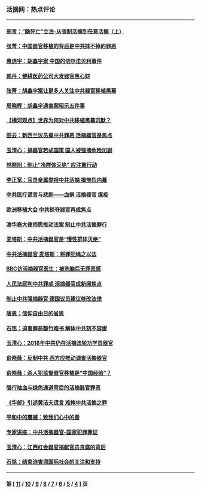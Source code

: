 ### 活摘网：热点评论
---
#### [郑言：“脑死亡”立法-从强制活摘到任意活摘（上）](../../pages/nf5879/n14077933.md?10010430) 
#### [张菁：中国器官移植的背后是中共抹不掉的罪恶](../../pages/nf5879/n13974977.md?10010430) 
#### [惠虎宇：胡鑫宇案 中国的切尔诺贝利事件](../../pages/nf5879/n13942916.md?10010430) 
#### [颜丹：健耕医药公司大发器官黑心财](../../pages/nf5879/n13940134.md?10010430) 
#### [张菁：胡鑫宇案让更多人关注中共器官移植黑幕](../../pages/nf5879/n13929073.md?10010430) 
#### [周晓辉：胡鑫宇遇害案昭示五件事](../../pages/nf5879/n13921870.md?10010430) 
#### [【横河观点】世界为何对中共移植黑幕沉默？](../../pages/nf5879/n13244249.md?10010430) 
#### [田云：新西兰议员揭中共罪恶 活摘器官是焦点](../../pages/nf5879/n13070629.md?10010430) 
#### [玉清心：捐器官若成国策 国人被强摘危险加剧](../../pages/nf5879/n12802713.md?10010430) 
#### [林晓旭：制止“冷群体灭绝” 应注重行动](../../pages/nf5879/n12779736.md?10010430) 
#### [李正宽：官员亲属举报中共活摘 揭惨烈内幕](../../pages/nf5879/n12684490.md?10010430) 
#### [中共医疗谎言与悲剧——血祸 活摘器官 瘟疫](../../pages/nf5879/n12372103.md?10010430) 
#### [欧洲移植大会 中共掠夺器官再成焦点](../../pages/nf5879/n11538883.md?10010430) 
#### [澳华裔大律师愿推动法案 制止中共活摘罪行](../../pages/nf5879/n11377039.md?10010430) 
#### [麦塔斯：中共活摘器官是“慢性群体灭绝”](../../pages/nf5879/n11350529.md?10010430) 
#### [中共活摘器官 麦塔斯：将罪犯绳之以法](../../pages/nf5879/n11347973.md?10010430) 
#### [BBC访活摘器官医生：被洗脑后无罪恶感](../../pages/nf5879/n11335935.md?10010430) 
#### [人民法庭判中共罪成 活摘器官成新闻焦点](../../pages/nf5879/n11331578.md?10010430) 
#### [制止中共强摘器官 德国议员建议修改法律](../../pages/nf5879/n11249451.md?10010430) 
#### [唐恩：信仰自由日的省思](../../pages/nf5879/n11003525.md?10010430) 
#### [石铭：迫害罪恶罄竹难书  解体中共刻不容缓](../../pages/nf5879/n10942855.md?10010430) 
#### [玉清心：2018年中共仍在活摘法轮功学员器官](../../pages/nf5879/n10914646.md?10010430) 
#### [俞晓薇：反制中共 西方应推动调查活摘器官](../../pages/nf5879/n10794671.md?10010430) 
#### [俞晓薇：杀人犯监督器官移植是“中国经验”？](../../pages/nf5879/n10466427.md?10010430) 
#### [强行抽血与绿色通道背后的活摘器官罪恶](../../pages/nf5879/n10004708.md?10010430) 
#### [《华邮》引述黄洁夫谎言 难掩中共活摘之罪](../../pages/nf5879/n9642309.md?10010430) 
#### [平和中的震撼：致我们心中的善](../../pages/nf5879/n9021123.md?10010430) 
#### [专家讲座：中共活摘器官-国家犯罪罪证](../../pages/nf5879/n8828153.md?10010430) 
#### [玉清心：江西红会器官捐献官员贪腐的背后](../../pages/nf5879/n8522122.md?10010430) 
#### [石铭：结束迫害须国际社会的关注和支持](../../pages/nf5879/n8443497.md?10010430) 

---
#### 第 [ [11](./11.md?10010430) / [10](./10.md?10010430) / [9](./9.md?10010430) / [8](./8.md?10010430) / [7](./7.md?10010430) / [6](./6.md?10010430) / [5](./5.md?10010430) / [4](./4.md?10010430) ] 页
